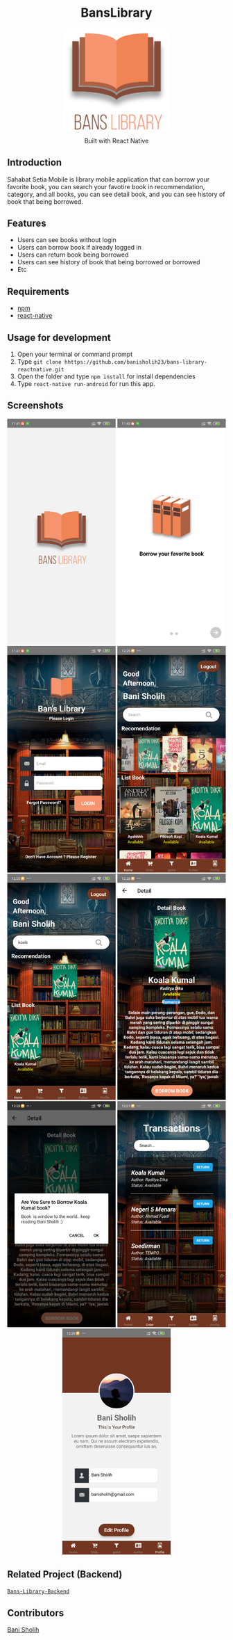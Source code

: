 <h1 align="center">BansLibrary</h1>
<div align="center">
  <img width="250" src="./src/assets/image/banslibrary.png"/>
  <p ">
    Built with React Native
  </p>
      </div>

## Introduction
Sahabat Setia Mobile is library mobile application that can borrow your favorite book, you can search your favotire book in recommendation, category, and all books, you can see detail book, and you can see history of book that being borrowed.

## Features
* Users can see books without login
* Users can borrow book if already logged in
* Users can return book being borrowed
* Users can see history of book that being borrowed or borrowed
* Etc

## Requirements
* [npm](https://www.npmjs.com/get-npm)
* [react-native](https://facebook.github.io/react-native/docs/getting-started)

## Usage for development
1. Open your terminal or command prompt
2. Type `git clone hhttps://github.com/banisholih23/bans-library-reactnative.git`
3. Open the folder and type `npm install` for install dependencies
4. Type `react-native run-android` for run this app.

## Screenshots
<div align="center">
    <img width="250" src="./src/assets/image/screenshoot/splash.jpg">
    <img width="250" src="./src/assets/image/screenshoot/landing.jpg">
    <img width="250" src="./src/assets/image/screenshoot/login.jpg">
    <img width="250" src="./src/assets/image/screenshoot/home.jpg">
    <img width="250" src="./src/assets/image/screenshoot/search.jpg">
    <img width="250" src="./src/assets/image/screenshoot/detail.jpg">
    <img width="250" src="./src/assets/image/screenshoot/alertBorrow.jpg">
    <img width="250" src="./src/assets/image/screenshoot/return.jpg">
    <img width="250" src="./src/assets/image/screenshoot/profile.jpg">
</div>

## Related Project (Backend)
[`Bans-Library-Backend`](https://github.com/banisholih23/bans-library-apps)

## Contributors
[Bani Sholih](https://github.com/banisholih23)
